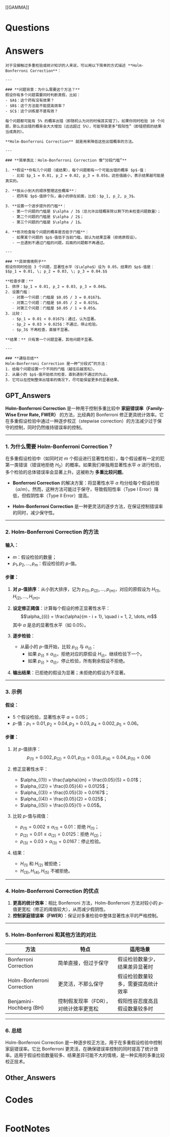 [[GAMMA]]

# Questions


# Answers
```ad-seealso
对于没接触过多重检验或统计知识的人来说，可以用以下简单的方式描述 **Holm-Bonferroni Correction**：

---

### **问题背景：为什么需要这个方法？**
假设你有多个问题需要同时判断真假，比如：
- $A$：这个药有没有效果？
- $B$：这个方法能不能提高效率？
- $C$：这个训练是不是有效？

每个问题都可能有 5% 的概率出错（即随机认为对的时候其实错了）。如果你同时检验 10 个问题，那么总出错的概率会大大增加（远远超过 5%），可能导致更多“假阳性”（即错把假的结果当成真的）。

**Holm-Bonferroni Correction** 就是用来降低这些出错概率的方法。

---

### **简单类比：Holm-Bonferroni Correction 像“分段门槛”**

1. **假设**你有几个问题（或结果），每个问题都有一个可能出错的概率 $p$-值：
   - 比如 $p_1 = 0.01, p_2 = 0.02, p_3 = 0.05$，这些值越小，表示结果越可能是真实的。

2. **按从小到大的顺序整理这些概率**：
   - 把所有 $p$-值排个队，最小的排在前面，比如：$p_1, p_2, p_3$。

3. **设置一个逐步提升的门槛**：
   - 第一个问题的门槛是 $\alpha / 3$（总允许出错概率除以剩下的未检查问题数量）；
   - 第二个问题的门槛是 $\alpha / 2$；
   - 第三个问题的门槛是 $\alpha / 1$。

4. **依次检查每个问题的概率是否低于门槛**：
   - 如果某个问题的 $p$-值低于当前门槛，就认为结果显著（拒绝原假设）。
   - 一旦遇到不通过门槛的问题，后面的问题都不再通过。

---

### **具体情境例子**
假设你同时检验 3 个问题，显著性水平（$\alpha$）设为 0.05，结果的 $p$-值是：
$$p_1 = 0.01, \; p_2 = 0.03, \; p_3 = 0.04.$$

**检查步骤：**
1. 排序：$p_1 = 0.01, p_2 = 0.03, p_3 = 0.04$。
2. 设置门槛：
   - 对第一个问题：门槛是 $0.05 / 3 = 0.0167$。
   - 对第二个问题：门槛是 $0.05 / 2 = 0.025$。
   - 对第三个问题：门槛是 $0.05 / 1 = 0.05$。
3. 比较：
   - $p_1 = 0.01 < 0.0167$：通过，认为显著。
   - $p_2 = 0.03 > 0.025$：不通过，停止检验。
   - $p_3$ 不再检查，直接不显著。

**结果：** 只有第一个问题显著，其他问题不显著。

---

### **通俗总结**
Holm-Bonferroni Correction 是一种“分段式”的方法：
1. 给每个问题设置一个不同的门槛（越往后越宽松）。
2. 从最小的 $p$-值开始依次检查，直到遇到不通过的为止。
3. 它可以在控制整体出错率的情况下，尽可能保留更多的显著结果。
```
## GPT_Answers
**Holm-Bonferroni Correction** 是一种用于控制多重比较中 **家庭错误率（Family-Wise Error Rate, FWER）** 的方法，比经典的 Bonferroni 修正更具统计效率。它在多重假设检验中通过一种逐步校正（stepwise correction）的方法减少过于保守的控制，同时仍然维持错误率的控制。

---

### **1. 为什么需要 Holm-Bonferroni Correction？**

在多重假设检验中（如同时对 $m$ 个假设进行显著性检验），每个假设都有一定的犯第一类错误（错误地拒绝 $H_0$）的概率。如果我们单独用显著性水平 $\alpha$ 进行检验，多个检验的总体错误率会显著上升。这被称为 **多重比较问题**。

- **Bonferroni Correction** 的解决方案：将显著性水平 $\alpha$ 均分给每个假设检验（$\alpha/m$）。然而，这种方法可能过于保守，导致假阳性率（Type I Error）降低，但假阴性率（Type II Error）提高。

- **Holm-Bonferroni Correction** 是一种更灵活的逐步方法，在保证控制错误率的同时，减少保守性。

---

### **2. Holm-Bonferroni Correction 的方法**

#### 输入：
- $m$：假设检验的数量；
- $p_1, p_2, \dots, p_m$：假设检验的 $p$-值。

#### 步骤：
1. **对 $p$-值排序**：从小到大排序，记为 $p_{(1)}, p_{(2)}, \dots, p_{(m)}$，对应的原假设为 $H_{(1)}, H_{(2)}, \dots, H_{(m)}$。

2. **设定修正阈值**：计算每个假设的修正显著性水平：
   $$\alpha_{(i)} = \frac{\alpha}{m - i + 1}, \quad i = 1, 2, \dots, m$$
   其中 $\alpha$ 是总的显著性水平（如 0.05）。

3. **逐步检验**：
   - 从最小的 $p$-值开始，比较 $p_{(i)}$ 与 $\alpha_{(i)}$：
     - 如果 $p_{(i)} \leq \alpha_{(i)}$，拒绝对应的原假设 $H_{(i)}$，继续检验下一个。
     - 如果 $p_{(i)} > \alpha_{(i)}$，停止检验，所有剩余假设不拒绝。

4. **输出结果**：已拒绝的假设为显著；未拒绝的假设为不显著。

---

### **3. 示例**

#### 假设：
- 5 个假设检验，显著性水平 $\alpha = 0.05$；
- $p$-值：$p_1 = 0.01, p_2 = 0.04, p_3 = 0.03, p_4 = 0.002, p_5 = 0.06$。

#### 步骤：
1. 对 $p$-值排序：
   $$p_{(1)} = 0.002, p_{(2)} = 0.01, p_{(3)} = 0.03, p_{(4)} = 0.04, p_{(5)} = 0.06$$

2. 修正显著性水平：
   - $\alpha_{(1)} = \frac{\alpha}{m} = \frac{0.05}{5} = 0.01$；
   - $\alpha_{(2)} = \frac{0.05}{4} = 0.0125$；
   - $\alpha_{(3)} = \frac{0.05}{3} = 0.0167$；
   - $\alpha_{(4)} = \frac{0.05}{2} = 0.025$；
   - $\alpha_{(5)} = \frac{0.05}{1} = 0.05$。

3. 比较 $p$-值与阈值：
   - $p_{(1)} = 0.002 \leq \alpha_{(1)} = 0.01$：拒绝 $H_{(1)}$；
   - $p_{(2)} = 0.01 \leq \alpha_{(2)} = 0.0125$：拒绝 $H_{(2)}$；
   - $p_{(3)} = 0.03 > \alpha_{(3)} = 0.0167$：停止检验。

4. 结果：
   - $H_{(1)}$ 和 $H_{(2)}$ 被拒绝；
   - $H_{(3)}, H_{(4)}, H_{(5)}$ 不被拒绝。

---

### **4. Holm-Bonferroni Correction 的优点**
1. **更高的统计效率**：相比 Bonferroni 方法，Holm-Bonferroni 方法对较小的 $p$-值更宽松（修正的阈值较大），从而减少假阴性。
2. **控制家庭错误率（FWER）**：保证对多重检验中整体显著性水平的严格控制。

---

### **5. Holm-Bonferroni 和其他方法的对比**

| 方法                      | 特点                                     | 适用场景                            |
|---------------------------|------------------------------------------|-------------------------------------|
| Bonferroni Correction     | 简单直接，但过于保守                    | 假设检验数量少，结果差异显著时      |
| Holm-Bonferroni Correction| 更灵活，不那么保守                      | 假设检验数量较多，需要提高统计效率  |
| Benjamini-Hochberg (BH)   | 控制假发现率（FDR），对统计效率更宽松    | 假阳性容忍度高且假设数量较多时      |

---

### **6. 总结**
Holm-Bonferroni Correction 是一种逐步校正方法，用于在多重假设检验中控制家庭错误率。它比 Bonferroni 更灵活，在确保错误率控制的同时提高了统计效率。适用于假设检验数量较多、结果差异可能不大的情境，是一种实用的多重比较校正技术。

## Other_Answers


# Codes

```python

```


# FootNotes
